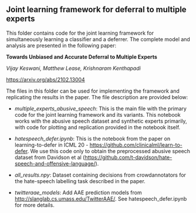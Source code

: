 ## Joint learning framework for deferral to multiple experts

This folder contains code for the joint learning framework for simultaneously learning a classifier and a deferrer. The complete model and analysis are presented in the following paper:

**Towards Unbiased and Accurate Deferral to Multiple Experts**

*Vijay Keswani, Matthew Lease, Krishnaram Kenthapadi*

https://arxiv.org/abs/2102.13004

The files in this folder can be used for implementing the framework and replicating the results in the paper. The file description are provided below:

- *multiple_experts_abusive_speech*: This is the main file with the primary code for the joint learning framework and its variants. This notebook 
works with the abusive speech dataset and synthetic experts primarily,
with code for plotting and replication provided in the notebook itself.

- *hatespeech_defer.ipynb*: This is the notebook from the paper on learning-to-defer in ICML 20 - https://github.com/clinicalml/learn-to-defer. We use this code only to obtain the preprocessed abusive speech dataset from Davidson et al (https://github.com/t-davidson/hate-speech-and-offensive-language/).

- *all_results.npy*: Dataset containing decisions from crowdannotators for the hate-speech labelling task described in the paper.

- *twitteraae_models*: Add AAE prediction models from http://slanglab.cs.umass.edu/TwitterAAE/. See hatespeech_defer.ipynb for more details.
